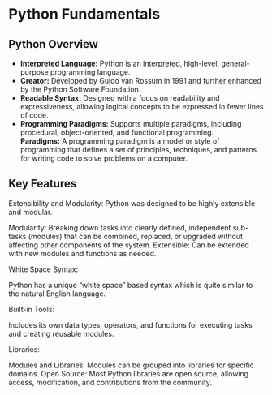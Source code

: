# Python Fundamentals

## Python Overview
- **Interpreted Language:** Python is an interpreted, high-level, general-purpose programming language.
- **Creator:** Developed by Guido van Rossum in 1991 and further enhanced by the Python Software Foundation.
- **Readable Syntax:** Designed with a focus on readability and expressiveness, allowing logical concepts to be expressed in fewer lines of code.
- **Programming Paradigms:** Supports multiple paradigms, including procedural, object-oriented, and functional programming. <br />
  **Paradigms:** A programming paradigm is a model or style of programming that defines a set of principles, techniques, and patterns for writing code to solve problems on a computer.


## Key Features

Extensibility and Modularity:<be />
Python was designed to be highly extensible and modular.

Modularity: Breaking down tasks into clearly defined, independent sub-tasks (modules) that can be combined, replaced, or upgraded without affecting other components of the system.
Extensible: Can be extended with new modules and functions as needed.

White Space Syntax:

Python has a unique “white space” based syntax which is quite similar to the natural English 
language.

Built-in Tools:

Includes its own data types, operators, and functions for executing tasks and creating reusable modules.

Libraries:

Modules and Libraries: Modules can be grouped into libraries for specific domains.
Open Source: Most Python libraries are open source, allowing access, modification, and contributions from the community.
